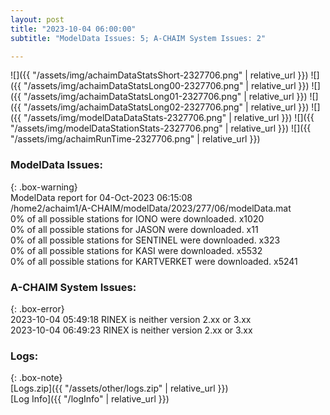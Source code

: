 ```yaml
---
layout: post
title: "2023-10-04 06:00:00"
subtitle: "ModelData Issues: 5; A-CHAIM System Issues: 2"

---
```


![]({{ "/assets/img/achaimDataStatsShort-2327706.png" | relative_url }})
![]({{ "/assets/img/achaimDataStatsLong00-2327706.png" | relative_url }})
![]({{ "/assets/img/achaimDataStatsLong01-2327706.png" | relative_url }})
![]({{ "/assets/img/achaimDataStatsLong02-2327706.png" | relative_url }})
![]({{ "/assets/img/modelDataDataStats-2327706.png" | relative_url }})
![]({{ "/assets/img/modelDataStationStats-2327706.png" | relative_url }})
![]({{ "/assets/img/achaimRunTime-2327706.png" | relative_url }})


### ModelData Issues:  
  
{: .box-warning}  
 ModelData report for 04-Oct-2023 06:15:08   
 /home2/achaim1/A-CHAIM/modelData/2023/277/06/modelData.mat   
 0% of all possible stations for IONO were downloaded. x1020   
 0% of all possible stations for JASON were downloaded. x11   
 0% of all possible stations for SENTINEL were downloaded. x323   
 0% of all possible stations for KASI were downloaded. x5532   
 0% of all possible stations for KARTVERKET were downloaded. x5241   
  
### A-CHAIM System Issues:  
  
{: .box-error}  
2023-10-04 05:49:18 RINEX is neither version 2.xx or 3.xx  
2023-10-04 06:49:23 RINEX is neither version 2.xx or 3.xx  

### Logs:  
  
{: .box-note}  
[Logs.zip]({{ "/assets/other/logs.zip" | relative_url }})  
[Log Info]({{ "/logInfo" | relative_url }})  

